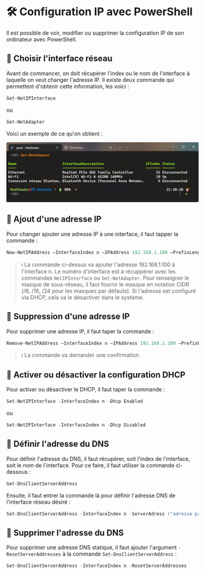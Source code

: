 # 🛠️ Configuration IP avec PowerShell

Il est possible de voir, modifier ou supprimer la configuration IP de son ordinateur avec PowerShell.

## 📌 Choisir l'interface réseau

Avant de commancer, on doit récupérer l'index ou le nom de l'interface à laquelle on veut changer l'adresse IP. Il existe deux commande qui permettent d'obtenir cette information, les voici :  

```powershell
Get-NetIPInterface
```

ou  

```powershell
Get-NetAdapter
```

Voici un exemple de ce qu'on obtient :

![Interface réseau](./res/InterfaceReseauPwsh.png)

## 📌 Ajout d'une adresse IP

Pour changer ajouter une adresse IP à une interface, il faut tapper la commande :  

```powershell
New-NetIPAddress –InterfaceIndex n –IPAddress 192.168.1.100 –PrefixLength 24 –DefaultGateway 192.168.1.1
```

> ℹ️ La commande ci-dessus va ajouter l'adresse 192.168.1.100 à l'interface n. Le numéro d'interface est à récuppérer avec les commandes `NetIPInterface` ou `Get-NetAdapter`. Pour renseigner le masque de sous-réseau, il faut fournir le masque en notation CIDR (/8, /16, /24 pour les masques par défauts). Si l'adresse est configuré via DHCP, cela va le désactiver dans le système.

## 📌 Suppression d'une adresse IP

Pour supprimer une adresse IP, il faut taper la commande :  

```powershell
Remove-NetIPAddress –InterfaceIndex n –IPAddress 192.168.1.100 –PrefixLength 24 –DefaultGateway 192.168.1.1
```

> ℹ️ La commande va demander une confirmation

## 📌 Activer ou désactiver la configuration DHCP

Pour activer ou désactiver le DHCP, il faut taper la commande :  

```powershell
Set-NetIPInterface -InterfaceIndex n -Dhcp Enabled
```

ou

```powershell
Set-NetIPInterface -InterfaceIndex n -Dhcp Disabled
```

## 📌 Définir l'adresse du DNS

Pour définir l'adresse du DNS, il faut récupérer, soit l'index de l'interface, soit le nom de l'interface. Pour ce faire, il faut utiliser la commande ci-dessous :  

```powershell
Get-DnsClientServerAddress
```

Ensuite, il faut entrer la commande là pour définir l'adresse DNS de l'interface réseau désiré :

```powershell
Set-DnsClientServerAddress -InterfaceIndex n -ServerAdress ("adresse primaire", "adresse secondaire")
```

## 📌 Supprimer l'adresse du DNS

Pour supprimer une adresse DNS statique, il faut ajouter l'argument `-ResetServerAddresses` à la commande `Set-DnsClientServerAddress` :  

```powershell
Set-DnsClientServerAddress -InterfaceIndex n -ResetServerAddresses
```
